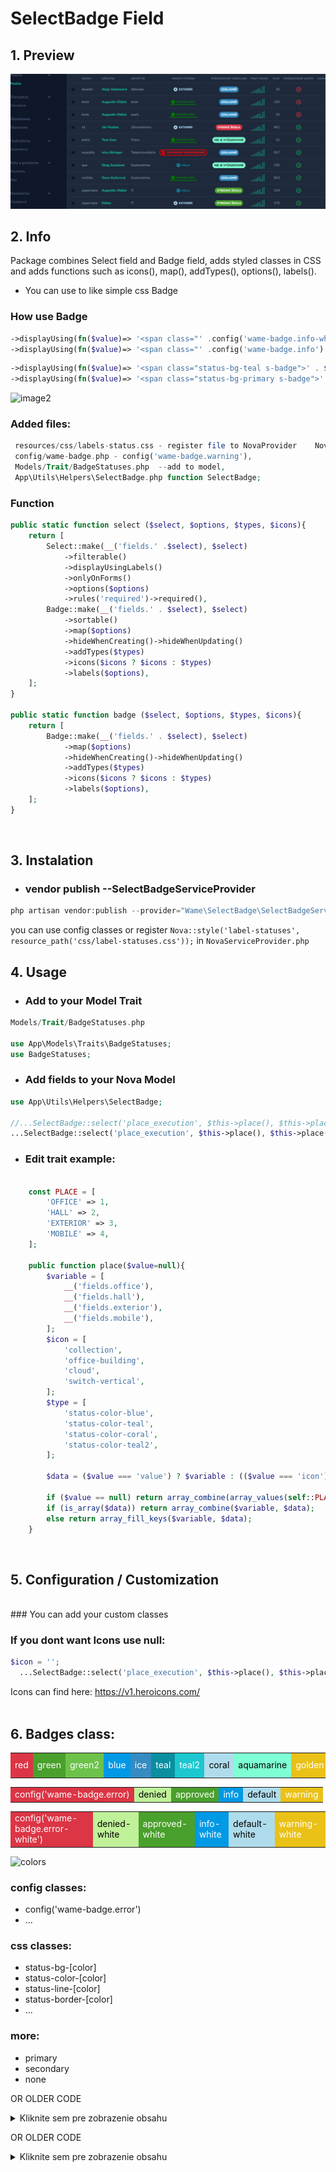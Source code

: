 
# SelectBadge Field

## 1. Preview

<img alt="preview" src="preview.png">

<br>

## 2. Info 
Package combines Select field and Badge field, adds styled classes in CSS and adds functions such as icons(), map(), addTypes(), options(), labels().
- You can use to like simple css Badge
### How use Badge 
```php
->displayUsing(fn($value)=> '<span class="' .config('wame-badge.info-white'). '">' . $value . '</span>')->asHtml()
->displayUsing(fn($value)=> '<span class="' .config('wame-badge.info'). '">' . $value . '</span>')->asHtml()
```
```php
->displayUsing(fn($value)=> '<span class="status-bg-teal s-badge">' . $value . '</span>')->asHtml(),
->displayUsing(fn($value)=> '<span class="status-bg-primary s-badge">' . $value . '</span>')->asHtml(),
````
<img alt="image2" src="image2.png">

### Added files:
```php
 resources/css/labels-status.css - register file to NovaProvider    Nova::style('label-statuses', resource_path('css/label-statuses.css'));,
 config/wame-badge.php - config('wame-badge.warning'),
 Models/Trait/BadgeStatuses.php  --add to model,
 App\Utils\Helpers\SelectBadge.php function SelectBadge; 
```

### Function
```php
public static function select ($select, $options, $types, $icons){
    return [
        Select::make(__('fields.' .$select), $select)
            ->filterable()
            ->displayUsingLabels()
            ->onlyOnForms()
            ->options($options)
            ->rules('required')->required(),
        Badge::make(__('fields.' . $select), $select)
            ->sortable()
            ->map($options)
            ->hideWhenCreating()->hideWhenUpdating()
            ->addTypes($types)
            ->icons($icons ? $icons : $types)
            ->labels($options),
    ];
}

public static function badge ($select, $options, $types, $icons){
    return [
        Badge::make(__('fields.' . $select), $select)
            ->map($options)
            ->hideWhenCreating()->hideWhenUpdating()
            ->addTypes($types)
            ->icons($icons ? $icons : $types)
            ->labels($options),
    ];
}
```
<br>

## 3. Instalation

- ### vendor publish  --SelectBadgeServiceProvider
```php
php artisan vendor:publish --provider="Wame\SelectBadge\SelectBadgeServiceProvider"
```
you can use config classes or register  ```Nova::style('label-statuses', resource_path('css/label-statuses.css'));``` in `NovaServiceProvider.php`
<br>

## 4. Usage

- ### Add to your Model Trait 
``` php
Models/Trait/BadgeStatuses.php

use App\Models\Traits\BadgeStatuses;
use BadgeStatuses;
```
- ### Add fields to your Nova Model
``` php
use App\Utils\Helpers\SelectBadge;

//...SelectBadge::select('place_execution', $this->place(), $this->placeMap(), $this->placeType(), $this->placeIcons()  ),
...SelectBadge::select('place_execution', $this->place(), $this->place('type'), $this->place('icon')  ),
``` 

- ### Edit trait example:
```php

    const PLACE = [
        'OFFICE' => 1,
        'HALL' => 2,
        'EXTERIOR' => 3,
        'MOBILE' => 4,
    ];

    public function place($value=null){
        $variable = [
            __('fields.office'),
            __('fields.hall'),
            __('fields.exterior'),
            __('fields.mobile'),
        ];
        $icon = [
            'collection',
            'office-building',
            'cloud',
            'switch-vertical',
        ];
        $type = [
            'status-color-blue',
            'status-color-teal',
            'status-color-coral',
            'status-color-teal2',
        ];

        $data = ($value === 'value') ? $variable : (($value === 'icon') ? $icon : (($value === 'type') ? $type : null));

        if ($value == null) return array_combine(array_values(self::PLACE), $variable);
        if (is_array($data)) return array_combine($variable, $data);
        else return array_fill_keys($variable, $data);
    }
```


<br>

## 5. Configuration / Customization
<br>
### You can add your custom classes 

### If you dont want Icons use null:
``` php
$icon = '';
  ...SelectBadge::select('place_execution', $this->place(), $this->place('type'), place('icon')  ),
````

Icons can find here:  https://v1.heroicons.com/
<br><br>

## 6. Badges class:
<table>
    <tr>
        <td style="background:#DC3545; color:white">red</td>
        <td style="background:#4AA02C; color:white">green</td>
        <td style="background:#6cc24a; color:white">green2</td>
        <td style="background:#0099e5; color:white">blue</td>
        <td style="background:#368BC1; color:white">ice</td>
        <td style="background:#0a8ea0; color:white">teal</td>
        <td style="background:#1cc7d0; color:white">teal2</td>
        <td style="background:#AFDCEC; color:black">coral</td>
        <td style="background:#7FFFD4; color:black">aquamarine</td>
        <td style="background:#EAC117; color:white">golden</td>
        <td style="background:#ef9421; color:white">orange</td>
        <td style="background:#fdb94e; color:white">orange-light</td>
        <td style="background:#bff199; color:black">green-light</td>
        <td style="background:#79ceb8; color:white">green-dark</td>
        <td style="background:#f7afff; color:white">pink</td>
        <td style="background:#836eaa; color:white">purple</td>
    </tr>
</table>

<table>
    <tr>
        <td style="background:#DC3545; color:white">config('wame-badge.error)</td>
        <td style="background:#bff199; color:black">denied</td>
        <td style="background:#4AA02C; color:white">approved</td>
        <td style="background:#0099e5; color:white">info</td>
        <td style="background:#AFDCEC; color:black">default</td>
        <td style="background:#EAC117; color:white">warning</td>
    </tr>
</table>
<table>
    <tr>
        <td style="background:#DC3545; color:white">config('wame-badge.error-white')</td>
        <td style="background:#bff199; color:black">denied-white</td>
        <td style="background:#4AA02C; color:white">approved-white</td>
        <td style="background:#0099e5; color:white">info-white</td>
        <td style="background:#AFDCEC; color:black">default-white</td>
        <td style="background:#EAC117; color:white">warning-white</td>
    </tr>
</table>
<img alt="colors" src="colors.png">

### config classes:
- config('wame-badge.error')
- ...
### css classes:
- status-bg-[color]
- status-color-[color]
- status-line-[color]
- status-border-[color]
- ...
### more: 
- primary 
- secondary
- none


 OR OLDER CODE
 
<details>
  <summary> Kliknite sem pre zobrazenie obsahu</summary>
 
```php

    const
        OFFICE = 1,
        HALL = 2,
        EXTERIOR = 3,
        MOBILE = 4;

    public function place(): array
    {
        return [
            self::OFFICE => __('fields.office'),
            self::HALL => __('fields.hall'),
            self::EXTERIOR => __('fields.exterior'),
            self::MOBILE => __('fields.mobile'),
        ];
    }

    // uprava css / nalepky 
    // you can use css class or tailwind classes from config too : config('wame-badge.info')
    public function placeType(){
        return [
            'office' => 'status-color-blue',
            'hall' => 'status-color-teal',
            'exterior' =>  'status-color-coral',
            'mobile' => 'status-color-aquamarine',
           // 'edit' => config('wame-badge.warning'),
        ];
    }

// Add Icons 
    public function placeIcons(){
        return [
            'office' => 'exclamation-circle',
            'hall' => 'check-circle',
            'exterior' => 'x-circle',
            'mobile' => 'document-text',
        ];
    }

```
</details>
 
 OR OLDER CODE
 
<details>
  <summary> Kliknite sem pre zobrazenie obsahu</summary>
 
```php
    const PLACE = [
        OFFICE = 1,
        HALL = 2,
        EXTERIOR = 3,
        MOBILE = 4
        ];
        
      public function placeVariable ($value = 'value') {
        $variable = [
            __('fields.office'),
            __('fields.hall'),
            __('fields.exterior'),
            __('fields.mobile'),
            __('fields.other'),
        ];
        $type = [
            'status-color-blue',
            'status-color-teal',
            'status-color-coral',
            'status-color-teal2',
            'status-color-default',
        ];
        $icon = 'collection';

        if ($value === 'value') return $variable;
        if ($value === 'icon') return $icon;
        if ($value === 'type') return $type;
    }
      public function place($type=null){
        if ($type == null) return array_combine(array_values(self::PLACE), $this->placeVariable());

        if (is_array($this->placeVariable($type))){
            return array_combine($this->placeVariable(), $this->placeVariable($type));
        }
        else  return array_fill_keys($this->placeVariable(), $this->placeVariable($type));
    }
```
</details>
